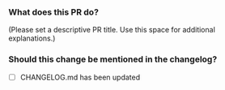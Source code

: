 ### What does this PR do?

(Please set a descriptive PR title. Use this space for additional explanations.)

### Should this change be mentioned in the changelog?

- [ ] CHANGELOG.md has been updated
